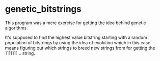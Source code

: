 genetic_bitstrings
==================

This program was a mere exercise for getting the idea behind genetic
algorithms.

It's supposed to find the highest value bitstring starting with a random
population of bitstrings by using the idea of evolution which in this case
means figuring out which strings to breed new strings from for getting
the 1111111... string.
